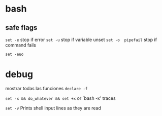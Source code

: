 # bash

## safe flags

`set -e`  stop if error
`set -u`  stop if variable unset
`set -o  pipefail` stop if command fails

`set -euo`





# debug


mostrar todas las funciones
`declare -f`  

`set -x && do_whatever && set +x` or `bash -x'  traces

`set -v` Prints shell input lines as they are read  

